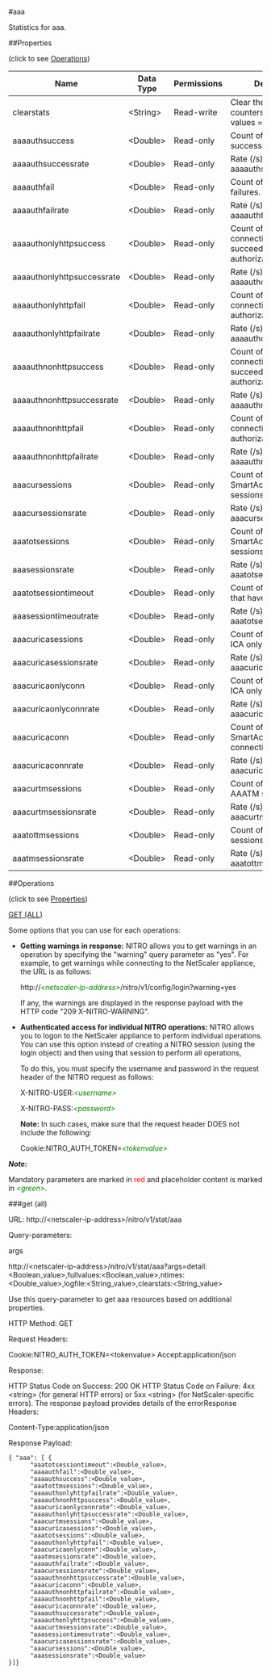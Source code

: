 #aaa

Statistics for aaa.


##Properties 
<span>(click to see [Operations](#operations))</span>


<table><thead><tr><th>Name</th><th> Data Type</th><th> Permissions</th><th>Description</th></tr></thead><tbody><tr><td>clearstats</td><td>&lt;String></td><td>Read-write</td><td>Clear the statsistics / counters.&lt;br>Possible values = basic, full</td><tr><tr><td>aaaauthsuccess</td><td>&lt;Double></td><td>Read-only</td><td>Count of authentication successes.</td><tr><tr><td>aaaauthsuccessrate</td><td>&lt;Double></td><td>Read-only</td><td>Rate (/s) counter for aaaauthsuccess</td><tr><tr><td>aaaauthfail</td><td>&lt;Double></td><td>Read-only</td><td>Count of authentication failures.</td><tr><tr><td>aaaauthfailrate</td><td>&lt;Double></td><td>Read-only</td><td>Rate (/s) counter for aaaauthfail</td><tr><tr><td>aaaauthonlyhttpsuccess</td><td>&lt;Double></td><td>Read-only</td><td>Count of HTTP connections that succeeded authorization.</td><tr><tr><td>aaaauthonlyhttpsuccessrate</td><td>&lt;Double></td><td>Read-only</td><td>Rate (/s) counter for aaaauthonlyhttpsuccess</td><tr><tr><td>aaaauthonlyhttpfail</td><td>&lt;Double></td><td>Read-only</td><td>Count of HTTP connections that failed authorization.</td><tr><tr><td>aaaauthonlyhttpfailrate</td><td>&lt;Double></td><td>Read-only</td><td>Rate (/s) counter for aaaauthonlyhttpfail</td><tr><tr><td>aaaauthnonhttpsuccess</td><td>&lt;Double></td><td>Read-only</td><td>Count of non HTTP connections that succeeded authorization.</td><tr><tr><td>aaaauthnonhttpsuccessrate</td><td>&lt;Double></td><td>Read-only</td><td>Rate (/s) counter for aaaauthnonhttpsuccess</td><tr><tr><td>aaaauthnonhttpfail</td><td>&lt;Double></td><td>Read-only</td><td>Count of non HTTP connections that failed authorization.</td><tr><tr><td>aaaauthnonhttpfailrate</td><td>&lt;Double></td><td>Read-only</td><td>Rate (/s) counter for aaaauthnonhttpfail</td><tr><tr><td>aaacursessions</td><td>&lt;Double></td><td>Read-only</td><td>Count of current SmartAccess AAA sessions.</td><tr><tr><td>aaacursessionsrate</td><td>&lt;Double></td><td>Read-only</td><td>Rate (/s) counter for aaacursessions</td><tr><tr><td>aaatotsessions</td><td>&lt;Double></td><td>Read-only</td><td>Count of all SmartAccess AAA sessions.</td><tr><tr><td>aaasessionsrate</td><td>&lt;Double></td><td>Read-only</td><td>Rate (/s) counter for aaatotsessions</td><tr><tr><td>aaatotsessiontimeout</td><td>&lt;Double></td><td>Read-only</td><td>Count of AAA sessions that have timed out.</td><tr><tr><td>aaasessiontimeoutrate</td><td>&lt;Double></td><td>Read-only</td><td>Rate (/s) counter for aaatotsessiontimeout</td><tr><tr><td>aaacuricasessions</td><td>&lt;Double></td><td>Read-only</td><td>Count of current Basic ICA only sessions.</td><tr><tr><td>aaacuricasessionsrate</td><td>&lt;Double></td><td>Read-only</td><td>Rate (/s) counter for aaacuricasessions</td><tr><tr><td>aaacuricaonlyconn</td><td>&lt;Double></td><td>Read-only</td><td>Count of current Basic ICA only connections.</td><tr><tr><td>aaacuricaonlyconnrate</td><td>&lt;Double></td><td>Read-only</td><td>Rate (/s) counter for aaacuricaonlyconn</td><tr><tr><td>aaacuricaconn</td><td>&lt;Double></td><td>Read-only</td><td>Count of current SmartAccess ICA connections.</td><tr><tr><td>aaacuricaconnrate</td><td>&lt;Double></td><td>Read-only</td><td>Rate (/s) counter for aaacuricaconn</td><tr><tr><td>aaacurtmsessions</td><td>&lt;Double></td><td>Read-only</td><td>Count of current AAATM sessions.</td><tr><tr><td>aaacurtmsessionsrate</td><td>&lt;Double></td><td>Read-only</td><td>Rate (/s) counter for aaacurtmsessions</td><tr><tr><td>aaatottmsessions</td><td>&lt;Double></td><td>Read-only</td><td>Count of all AAATM sessions.</td><tr><tr><td>aaatmsessionsrate</td><td>&lt;Double></td><td>Read-only</td><td>Rate (/s) counter for aaatottmsessions</td><tr></tbody></table>
##Operations 
<span>(click to see [Properties](#properties))</span>


[GET (ALL)](#get-(all))


Some options that you can use for each operations:
<ul><li><p><b>Getting warnings in response:</b> NITRO allows you to get warnings in an operation by specifying the "warning" query parameter as "yes". For example, to get warnings while connecting to the NetScaler appliance, the URL is as follows:</p><p>http://<span style="color:green;font-style:italic;">&lt;netscaler-ip-address&gt;</span>/nitro/v1/config/login?warning=yes</p><p>If any, the warnings are displayed in the response payload with the HTTP code "209 X-NITRO-WARNING".</p></li><li><p><b>Authenticated access for individual NITRO operations:</b> NITRO allows you to logon to the NetScaler appliance to perform individual operations. You can use this option instead of creating a NITRO session (using the login object) and then using that session to perform all operations,</p><p>To do this, you must specify the username and password in the request header of the NITRO request as follows:</p><p>X-NITRO-USER:<span style="color:green;font-style:italic;">&lt;username&gt;</span></p><p>X-NITRO-PASS:<span style="color:green;font-style:italic;">&lt;password&gt;</span></p><p><b>Note:</b> In such cases, make sure that the request header DOES not include the following:</p><p>Cookie:NITRO_AUTH_TOKEN=<span style="color:green;font-style:italic;">&lt;tokenvalue&gt;</span></p></li></ul>



***Note:*** 
Mandatory parameters are marked in <span style="color:#FF0000;">red</span> and placeholder content is marked in <span style="color:green;font-style:italic">&lt;green&gt;</span>.

###get (all)



URL: http://&lt;netscaler-ip-address&gt;/nitro/v1/stat/aaa
Query-parameters:
args
http://&lt;netscaler-ip-address&gt;/nitro/v1/stat/aaa?args=detail:&lt;Boolean_value&gt;,fullvalues:&lt;Boolean_value&gt;,ntimes:&lt;Double_value&gt;,logfile:&lt;String_value&gt;,clearstats:&lt;String_value&gt;
Use this query-parameter to get aaa resources based on additional properties.



HTTP Method: GET
Request Headers:

Cookie:NITRO_AUTH_TOKEN=&lt;tokenvalue&gt;Accept:application/json

Response:
HTTP Status Code on Success: 200 OKHTTP Status Code on Failure: 4xx &lt;string&gt; (for general HTTP errors) or 5xx &lt;string&gt; (for NetScaler-specific errors). The response payload provides details of the errorResponse Headers:

Content-Type:application/json

Response Payload: ```{ "aaa": [ {      "aaatotsessiontimeout":<Double_value>,      "aaaauthfail":<Double_value>,      "aaaauthsuccess":<Double_value>,      "aaatottmsessions":<Double_value>,      "aaaauthonlyhttpfailrate":<Double_value>,      "aaaauthnonhttpsuccess":<Double_value>,      "aaacuricaonlyconnrate":<Double_value>,      "aaaauthonlyhttpsuccessrate":<Double_value>,      "aaacurtmsessions":<Double_value>,      "aaacuricasessions":<Double_value>,      "aaatotsessions":<Double_value>,      "aaaauthonlyhttpfail":<Double_value>,      "aaacuricaonlyconn":<Double_value>,      "aaatmsessionsrate":<Double_value>,      "aaaauthfailrate":<Double_value>,      "aaacursessionsrate":<Double_value>,      "aaaauthnonhttpsuccessrate":<Double_value>,      "aaacuricaconn":<Double_value>,      "aaaauthnonhttpfailrate":<Double_value>,      "aaaauthnonhttpfail":<Double_value>,      "aaacuricaconnrate":<Double_value>,      "aaaauthsuccessrate":<Double_value>,      "aaaauthonlyhttpsuccess":<Double_value>,      "aaacurtmsessionsrate":<Double_value>,      "aaasessiontimeoutrate":<Double_value>,      "aaacuricasessionsrate":<Double_value>,      "aaacursessions":<Double_value>,      "aaasessionsrate":<Double_value>}]}```



